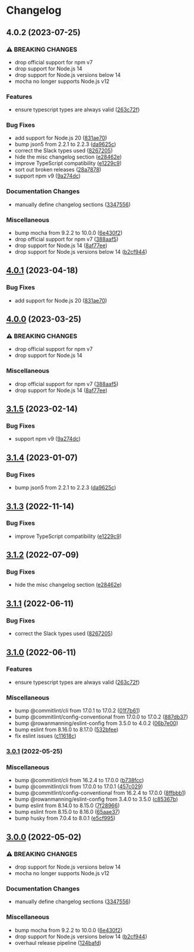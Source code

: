 # Changelog

## 4.0.2 (2023-07-25)


### ⚠ BREAKING CHANGES

* drop official support for npm v7
* drop support for Node.js 14
* drop support for Node.js versions below 14
* mocha no longer supports Node.js v12

### Features

* ensure typescript types are always valid ([263c72f](https://github.com/rowanmanning/get-all-messages-in-a-slack-channel/commit/263c72f92c0034ed615028c3abe413870dd751b2))


### Bug Fixes

* add support for Node.js 20 ([831ae70](https://github.com/rowanmanning/get-all-messages-in-a-slack-channel/commit/831ae707cc220b463204fd19dcc4b5b3829a74d0))
* bump json5 from 2.2.1 to 2.2.3 ([da9625c](https://github.com/rowanmanning/get-all-messages-in-a-slack-channel/commit/da9625cacc5fdf468792db4adb7b01d297a85401))
* correct the Slack types used ([8267205](https://github.com/rowanmanning/get-all-messages-in-a-slack-channel/commit/82672055ef928f57665e1587a3ff6efba2bd0f48))
* hide the misc changelog section ([e28462e](https://github.com/rowanmanning/get-all-messages-in-a-slack-channel/commit/e28462e0dddfd78801d3e460cdccbbd18e8afdb8))
* improve TypeScript compatibility ([e1229c9](https://github.com/rowanmanning/get-all-messages-in-a-slack-channel/commit/e1229c994a897c70f19ef64dcef11e564d6f6bba))
* sort out broken releases ([28a7878](https://github.com/rowanmanning/get-all-messages-in-a-slack-channel/commit/28a787816d04675f323ed7c5e2f32b98b6f47b0b))
* support npm v9 ([9a274dc](https://github.com/rowanmanning/get-all-messages-in-a-slack-channel/commit/9a274dc0e948226065ca7ba6a916e34329f47198))


### Documentation Changes

* manually define changelog sections ([3347556](https://github.com/rowanmanning/get-all-messages-in-a-slack-channel/commit/3347556af75328fe11370244a79b463bfb735a51))


### Miscellaneous

* bump mocha from 9.2.2 to 10.0.0 ([6e430f2](https://github.com/rowanmanning/get-all-messages-in-a-slack-channel/commit/6e430f20c89a02291e2e4ca08e5379ff7c1bc8d4))
* drop official support for npm v7 ([388aaf5](https://github.com/rowanmanning/get-all-messages-in-a-slack-channel/commit/388aaf52eebeb7152fe6dbf90a1087611e4997e2))
* drop support for Node.js 14 ([8af77ee](https://github.com/rowanmanning/get-all-messages-in-a-slack-channel/commit/8af77eee95cea6eadc766f3e27c17d5cebc4010c))
* drop support for Node.js versions below 14 ([b2cf944](https://github.com/rowanmanning/get-all-messages-in-a-slack-channel/commit/b2cf944cd7d1a00b2d418d4bbe2920425a92ff12))

## [4.0.1](https://github.com/rowanmanning/get-all-messages-in-a-slack-channel/compare/v4.0.0...v4.0.1) (2023-04-18)


### Bug Fixes

* add support for Node.js 20 ([831ae70](https://github.com/rowanmanning/get-all-messages-in-a-slack-channel/commit/831ae707cc220b463204fd19dcc4b5b3829a74d0))

## [4.0.0](https://github.com/rowanmanning/get-all-messages-in-a-slack-channel/compare/v3.1.5...v4.0.0) (2023-03-25)


### ⚠ BREAKING CHANGES

* drop official support for npm v7
* drop support for Node.js 14

### Miscellaneous

* drop official support for npm v7 ([388aaf5](https://github.com/rowanmanning/get-all-messages-in-a-slack-channel/commit/388aaf52eebeb7152fe6dbf90a1087611e4997e2))
* drop support for Node.js 14 ([8af77ee](https://github.com/rowanmanning/get-all-messages-in-a-slack-channel/commit/8af77eee95cea6eadc766f3e27c17d5cebc4010c))

## [3.1.5](https://github.com/rowanmanning/get-all-messages-in-a-slack-channel/compare/v3.1.4...v3.1.5) (2023-02-14)


### Bug Fixes

* support npm v9 ([9a274dc](https://github.com/rowanmanning/get-all-messages-in-a-slack-channel/commit/9a274dc0e948226065ca7ba6a916e34329f47198))

## [3.1.4](https://github.com/rowanmanning/get-all-messages-in-a-slack-channel/compare/v3.1.3...v3.1.4) (2023-01-07)


### Bug Fixes

* bump json5 from 2.2.1 to 2.2.3 ([da9625c](https://github.com/rowanmanning/get-all-messages-in-a-slack-channel/commit/da9625cacc5fdf468792db4adb7b01d297a85401))

## [3.1.3](https://github.com/rowanmanning/get-all-messages-in-a-slack-channel/compare/v3.1.2...v3.1.3) (2022-11-14)


### Bug Fixes

* improve TypeScript compatibility ([e1229c9](https://github.com/rowanmanning/get-all-messages-in-a-slack-channel/commit/e1229c994a897c70f19ef64dcef11e564d6f6bba))

## [3.1.2](https://github.com/rowanmanning/get-all-messages-in-a-slack-channel/compare/v3.1.1...v3.1.2) (2022-07-09)


### Bug Fixes

* hide the misc changelog section ([e28462e](https://github.com/rowanmanning/get-all-messages-in-a-slack-channel/commit/e28462e0dddfd78801d3e460cdccbbd18e8afdb8))

## [3.1.1](https://github.com/rowanmanning/get-all-messages-in-a-slack-channel/compare/v3.1.0...v3.1.1) (2022-06-11)


### Bug Fixes

* correct the Slack types used ([8267205](https://github.com/rowanmanning/get-all-messages-in-a-slack-channel/commit/82672055ef928f57665e1587a3ff6efba2bd0f48))

## [3.1.0](https://github.com/rowanmanning/get-all-messages-in-a-slack-channel/compare/v3.0.1...v3.1.0) (2022-06-11)


### Features

* ensure typescript types are always valid ([263c72f](https://github.com/rowanmanning/get-all-messages-in-a-slack-channel/commit/263c72f92c0034ed615028c3abe413870dd751b2))


### Miscellaneous

* bump @commitlint/cli from 17.0.1 to 17.0.2 ([01f7b61](https://github.com/rowanmanning/get-all-messages-in-a-slack-channel/commit/01f7b611abdb9c387082928c86c46cc76abe5b60))
* bump @commitlint/config-conventional from 17.0.0 to 17.0.2 ([887db37](https://github.com/rowanmanning/get-all-messages-in-a-slack-channel/commit/887db377fa50f432db01462b331ef3e83159031c))
* bump @rowanmanning/eslint-config from 3.5.0 to 4.0.2 ([06b7e00](https://github.com/rowanmanning/get-all-messages-in-a-slack-channel/commit/06b7e002d4a0dd40226f84b573fc96a09a0964be))
* bump eslint from 8.16.0 to 8.17.0 ([532bfee](https://github.com/rowanmanning/get-all-messages-in-a-slack-channel/commit/532bfeeadfb8d8eb7e643efb558e4211a2a48dc5))
* fix eslint issues ([c11618c](https://github.com/rowanmanning/get-all-messages-in-a-slack-channel/commit/c11618c990bb5c079010ed6ece578e7cae008f0c))

### [3.0.1](https://github.com/rowanmanning/get-all-messages-in-a-slack-channel/compare/v3.0.0...v3.0.1) (2022-05-25)


### Miscellaneous

* bump @commitlint/cli from 16.2.4 to 17.0.0 ([b738fcc](https://github.com/rowanmanning/get-all-messages-in-a-slack-channel/commit/b738fcca4c78e8d021caba980ee07f9d9ef9bffa))
* bump @commitlint/cli from 17.0.0 to 17.0.1 ([457c029](https://github.com/rowanmanning/get-all-messages-in-a-slack-channel/commit/457c029a105893f992140fb190cd1a446d74124e))
* bump @commitlint/config-conventional from 16.2.4 to 17.0.0 ([8ffbbb1](https://github.com/rowanmanning/get-all-messages-in-a-slack-channel/commit/8ffbbb17eb17032773b3043d789f8926cd6ca28a))
* bump @rowanmanning/eslint-config from 3.4.0 to 3.5.0 ([c85367b](https://github.com/rowanmanning/get-all-messages-in-a-slack-channel/commit/c85367bc03efad0122a16fe24ffaa733a57f8677))
* bump eslint from 8.14.0 to 8.15.0 ([7f28966](https://github.com/rowanmanning/get-all-messages-in-a-slack-channel/commit/7f28966d208f2cc122d3c6104295319632395251))
* bump eslint from 8.15.0 to 8.16.0 ([65aae37](https://github.com/rowanmanning/get-all-messages-in-a-slack-channel/commit/65aae379cfe58b63dbc29541244214942011d728))
* bump husky from 7.0.4 to 8.0.1 ([e5cf995](https://github.com/rowanmanning/get-all-messages-in-a-slack-channel/commit/e5cf99551cc9ab2738c6ec0e6b547e959810ae32))

## [3.0.0](https://github.com/rowanmanning/get-all-messages-in-a-slack-channel/compare/v2.1.0...v3.0.0) (2022-05-02)


### ⚠ BREAKING CHANGES

* drop support for Node.js versions below 14
* mocha no longer supports Node.js v12

### Documentation Changes

* manually define changelog sections ([3347556](https://github.com/rowanmanning/get-all-messages-in-a-slack-channel/commit/3347556af75328fe11370244a79b463bfb735a51))


### Miscellaneous

* bump mocha from 9.2.2 to 10.0.0 ([6e430f2](https://github.com/rowanmanning/get-all-messages-in-a-slack-channel/commit/6e430f20c89a02291e2e4ca08e5379ff7c1bc8d4))
* drop support for Node.js versions below 14 ([b2cf944](https://github.com/rowanmanning/get-all-messages-in-a-slack-channel/commit/b2cf944cd7d1a00b2d418d4bbe2920425a92ff12))
* overhaul release pipeline ([124bafd](https://github.com/rowanmanning/get-all-messages-in-a-slack-channel/commit/124bafd908db90e13facddb5f5d4f3846721926b))
